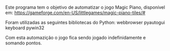 Este programa tem o objetivo de automatizar o jogo Magic Piano, disponível em:
https://gameforge.com/en-US/littlegames/magic-piano-tiles/#

Foram utilizadas as seguintes bibliotecas do Python:
webbrowser
pyautogui
keyboard
pywin32

Com esta automazição o jogo fica sendo jogado indefinidamente e somando pontos.
